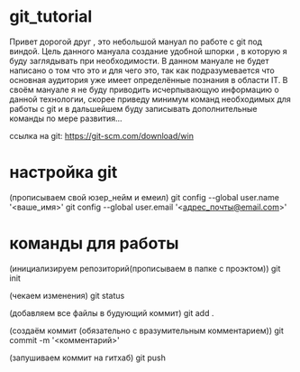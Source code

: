 # git_tutorial
Привет дорогой друг , это небольшой мануал по работе с git под виндой.
Цель данного мануала создание удобной шпорки , в которую я буду заглядывать при необходимости. 
В данном мануале не будет написано о том что это и для чего это, так как подразумевается что основная аудитория уже имеет 
определённые познания в области IT. В своём мануале я не буду приводить исчерпывающую информацию о данной технологии, скорее приведу минимум команд необходимых для работы с git и в дальшейшем буду записывать дополнительные команды по мере развития...

ссылка на git: https://git-scm.com/download/win

# настройка git

(прописываем свой юзер_нейм и емеил)
git config --global user.name '<ваше_имя>'
git config --global user.email '<адрес_почты@email.com>'

# команды для работы
(инициализируем репозиторий(прописываем в папке с проэктом))
git init

(чекаем изменения)
git status

(добавляем все файлы в будующий коммит)
git add . 

(создаём коммит (обязательно с вразумительным комментарием))
git commit -m '<комментарий>'

(запушиваем коммит на гитхаб)
git push